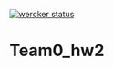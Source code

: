 [![wercker status](https://app.wercker.com/status/02d769a8eed5d591a72da05f50b48f62/m "wercker status")](https://app.wercker.com/project/bykey/02d769a8eed5d591a72da05f50b48f62)

# Team0_hw2
